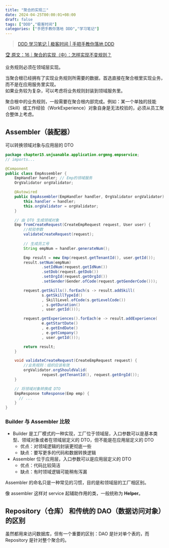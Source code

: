 ```yaml
---
title: "聚合的实现二"
date: 2024-04-25T00:00:01+08:00
draft: false
tags: ["DDD","极客时间"]
categories: ["手把手教你落地 DDD","学习笔记"]
---
```


> [DDD 学习笔记 | 极客时间 | 手把手教你落地 DDD](../dir)

[🏆 原文：16｜聚合的实现（中）：怎样实现不变规则？](http://gk.link/a/12kvm)

业务规则必须在领域层实现。

当聚合根已经拥有了实现业务规则所需要的数据，首选直接在聚合根里实现业务，而不是在应用服务里实现。  
如果业务较为复杂，可以考虑将业务规则封装到领域服务里。

聚合根中的业务规则，一般需要在聚合根内部完成。例如：某一个单独的技能（Skill）或工作经验（WorkExperience）对象自身是无法校验的，必须从员工聚合整体上考虑。

## Assembler（装配器）

可以转换领域对象与应用层的 DTO

```java
package chapter15.unjuanable.application.orgmng.empservice;
// imports...

@Component
public class EmpAssembler {
    EmpHandler handler; // Emp的领域服务
    OrgValidator orgValidator;

    @Autowired
    public EmpAssembler(EmpHandler handler, OrgValidator orgValidator) {
        this.handler = handler;
        this.orgValidator = orgValidator;
    }

    // 由 DTO 生成领域对象
    Emp fromCreateRequest(CreateEmpRequest request, User user) {
        //校验参数
        validateCreateRequest(request);
        
        // 生成员工号
        String empNum = handler.generateNum();

        Emp result = new Emp(request.getTenantId(), user.getId());
        result.setNum(empNum)
                .setIdNum(request.getIdNum())
                .setDob(request.getDob())
                .setOrgId(request.getOrgId())
                .setGender(Gender.ofCode(request.getGenderCode()));

        request.getSkills().forEach(s -> result.addSkill(
                s.getSkillTypeId()
                , SkillLevel.ofCode(s.getLevelCode())
                , s.getDuration()
                , user.getId()));

        request.getExperiences().forEach(e -> result.addExperience(
                e.getStartDate()
                , e.getEndDate()
                , e.getCompany()
                , user.getId()));

        return result;
    }

    void validateCreateRequest(CreateEmpRequest request) {
        //业务规则：组织应该有效
        orgValidator.orgShouldValid(
                request.getTenantId(), request.getOrgId());
    }

    // 将领域对象转换成 DTO
    EmpResponse toResponse(Emp emp) {
      // ...
    } 
}
```

### Builder 与 Assembler 比较

- Builder 是工厂模式的一种实现，工厂位于领域层，入口参数可以是基本类型、领域对象或者在领域层定义的 DTO，但不能是在应用层定义的 DTO
  - 优点：对领域逻辑的封装更彻底一些
  - 缺点：要写更多的代码和数据转换逻辑
- Assembler 位于应用层，入口参数可以是应用层定义的 DTO
  - 优点：代码比较简洁
  - 缺点：有时领域逻辑可能稍有泻漏

Assembler 的命名只是一种常见的习惯，目的是和领域层的工厂相区别。

像 assembler 这样对 service 起辅助作用的类，一般统称为 **Helper**。

## Repository（仓库） 和传统的 DAO（数据访问对象）的区别

虽然都用来访问数据库，但有一个重要的区别：DAO 是针对单个表的，而 Repository 是针对整个聚合的。